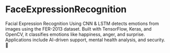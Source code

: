 # FaceExpressionRecognition
Facial Expression Recognition Using CNN &amp; LSTM detects emotions from images using the FER-2013 dataset. Built with TensorFlow, Keras, and OpenCV, it classifies emotions like happiness, anger, and surprise. Applications include AI-driven support, mental health analysis, and security. 🚀
